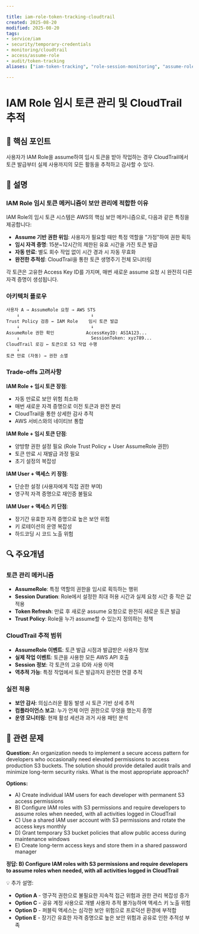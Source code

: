 ```yaml
---

title: iam-role-token-tracking-cloudtrail
created: 2025-08-20 
modified: 2025-08-20 
tags:
- service/iam
- security/temporary-credentials
- monitoring/cloudtrail
- access/assume-role
- audit/token-tracking
aliases: ["iam-token-tracking", "role-session-monitoring", "assume-role-audit"]

---
```


# IAM Role 임시 토큰 관리 및 CloudTrail 추적

## 🎯 핵심 포인트

사용자가 IAM Role을 assume하여 임시 토큰을 받아 작업하는 경우 CloudTrail에서 토큰 발급부터 실제 사용까지의 모든 활동을 추적하고 감사할 수 있다.

## 📝 설명

### IAM Role 임시 토큰 메커니즘이 보안 관리에 적합한 이유

IAM Role의 임시 토큰 시스템은 AWS의 핵심 보안 메커니즘으로, 다음과 같은 특징을 제공합니다:

- **Assume 기반 권한 위임**: 사용자가 필요할 때만 특정 역할을 "가정"하여 권한 획득
- **임시 자격 증명**: 15분~12시간의 제한된 유효 시간을 가진 토큰 발급
- **자동 만료**: 별도 회수 작업 없이 시간 경과 시 자동 무효화
- **완전한 추적성**: CloudTrail을 통한 토큰 생명주기 전체 모니터링

각 토큰은 고유한 Access Key ID를 가지며, 매번 새로운 assume 요청 시 완전히 다른 자격 증명이 생성됩니다.

### 아키텍처 플로우

```
사용자 A → AssumeRole 요청 → AWS STS
    ↓                           ↓
Trust Policy 검증 ← IAM Role    임시 토큰 발급
    ↓                           ↓
AssumeRole 권한 확인            AccessKeyID: ASIA123...
    ↓                           SessionToken: xyz789...
CloudTrail 로깅 ← 토큰으로 S3 작업 수행
    ↓
토큰 만료 (자동) → 권한 소멸
```

### Trade-offs 고려사항

**IAM Role + 임시 토큰 장점**:
- 자동 만료로 보안 위험 최소화
- 매번 새로운 자격 증명으로 이전 토큰과 완전 분리
- CloudTrail을 통한 상세한 감사 추적
- AWS 서비스와의 네이티브 통합

**IAM Role + 임시 토큰 단점**:
- 양방향 권한 설정 필요 (Role Trust Policy + User AssumeRole 권한)
- 토큰 만료 시 재발급 과정 필요
- 초기 설정의 복잡성

**IAM User + 액세스 키 장점**:
- 단순한 설정 (사용자에게 직접 권한 부여)
- 영구적 자격 증명으로 재인증 불필요

**IAM User + 액세스 키 단점**:
- 장기간 유효한 자격 증명으로 높은 보안 위험
- 키 로테이션의 운영 복잡성
- 하드코딩 시 코드 노출 위험

## 🔍 주요개념

### 토큰 관리 메커니즘

- **AssumeRole**: 특정 역할의 권한을 임시로 획득하는 행위
- **Session Duration**: Role에서 설정한 최대 허용 시간과 실제 요청 시간 중 작은 값 적용
- **Token Refresh**: 만료 후 새로운 assume 요청으로 완전히 새로운 토큰 발급
- **Trust Policy**: Role을 누가 assume할 수 있는지 정의하는 정책

### CloudTrail 추적 범위

- **AssumeRole 이벤트**: 토큰 발급 시점과 발급받은 사용자 정보
- **실제 작업 이벤트**: 토큰을 사용한 모든 AWS API 호출
- **Session 정보**: 각 토큰의 고유 ID와 사용 이력
- **역추적 가능**: 특정 작업에서 토큰 발급까지 완전한 연결 추적

### 실전 적용

- **보안 감사**: 의심스러운 활동 발생 시 토큰 기반 상세 추적
- **컴플라이언스 보고**: 누가 언제 어떤 권한으로 무엇을 했는지 증명
- **운영 모니터링**: 현재 활성 세션과 과거 사용 패턴 분석

## 📝 관련 문제

**Question:** An organization needs to implement a secure access pattern for developers who occasionally need elevated permissions to access production S3 buckets. The solution should provide detailed audit trails and minimize long-term security risks. What is the most appropriate approach?

**Options:**

- A) Create individual IAM users for each developer with permanent S3 access permissions
- B) Configure IAM roles with S3 permissions and require developers to assume roles when needed, with all activities logged in CloudTrail
- C) Use a shared IAM user account with S3 permissions and rotate the access keys monthly
- D) Grant temporary S3 bucket policies that allow public access during maintenance windows
- E) Create long-term access keys and store them in a shared password manager

**정답: B) Configure IAM roles with S3 permissions and require developers to assume roles when needed, with all activities logged in CloudTrail**

💡 추가 설명:

- **Option A** - 영구적 권한으로 불필요한 지속적 접근 위험과 권한 관리 복잡성 증가
- **Option C** - 공유 계정 사용으로 개별 사용자 추적 불가능하며 액세스 키 노출 위험
- **Option D** - 퍼블릭 액세스는 심각한 보안 위험으로 프로덕션 환경에 부적합
- **Option E** - 장기간 유효한 자격 증명으로 높은 보안 위험과 공유로 인한 추적성 부족